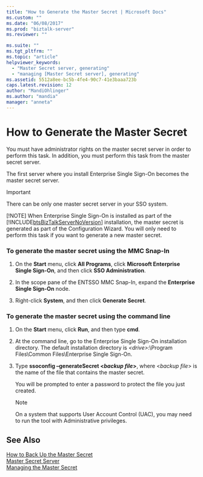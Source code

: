 ```yaml
---
title: "How to Generate the Master Secret | Microsoft Docs"
ms.custom: ""
ms.date: "06/08/2017"
ms.prod: "biztalk-server"
ms.reviewer: ""

ms.suite: ""
ms.tgt_pltfrm: ""
ms.topic: "article"
helpviewer_keywords: 
  - "Master Secret server, generating"
  - "managing [Master Secret server], generating"
ms.assetid: 5512a8ee-bc5b-4fe4-90c7-41e3baaa723b
caps.latest.revision: 12
author: "MandiOhlinger"
ms.author: "mandia"
manager: "anneta"
---
```

# How to Generate the Master Secret
You must have administrator rights on the master secret server in order to perform this task. In addition, you must perform this task from the master secret server.  
  
 The first server where you install Enterprise Single Sign-On becomes the master secret server.  
  
> [!IMPORTANT]
>  There can be only one master secret server in your SSO system.  
> 
> [!NOTE]
>  When Enterprise Single Sign-On is installed as part of the [!INCLUDE[btsBizTalkServerNoVersion](../includes/btsbiztalkservernoversion-md.md)] installation, the master secret is generated as part of the Configuration Wizard. You will only need to perform this task if you want to generate a new master secret.  
  
### To generate the master secret using the MMC Snap-In  
  
1.  On the **Start** menu, click **All Programs**, click **Microsoft Enterprise Single Sign-On**, and then click **SSO Administration**.  
  
2.  In the scope pane of the ENTSSO MMC Snap-In, expand the **Enterprise Single Sign-On** node.  
  
3.  Right-click **System**, and then click **Generate Secret**.  
  
### To generate the master secret using the command line  
  
1.  On the **Start** menu, click **Run**, and then type **cmd**.  
  
2.  At the command line, go to the Enterprise Single Sign-On installation directory. The default installation directory is *\<drive\>*:\Program Files\Common Files\Enterprise Single Sign-On.  
  
3.  Type **ssoconfig –generateSecret \<*backup file*\>**, where \<*backup file*\> is the name of the file that contains the master secret.  
  
     You will be prompted to enter a password to protect the file you just created.  
  
    > [!NOTE]
    >  On a system that supports User Account Control (UAC), you may need to run the tool with Administrative privileges.  
  
## See Also  
 [How to Back Up the Master Secret](../core/how-to-back-up-the-master-secret.md)   
 [Master Secret Server](../core/master-secret-server.md)   
 [Managing the Master Secret](../core/managing-the-master-secret.md)